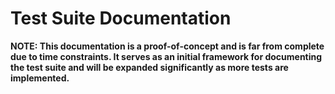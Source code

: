 # Test Suite Documentation

**NOTE: This documentation is a proof-of-concept and is far from complete due to time constraints. It serves as an initial framework for documenting the test suite and will be expanded significantly as more tests are implemented.**
